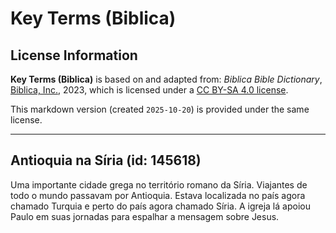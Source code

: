 # Key Terms (Biblica)

## License Information

**Key Terms (Biblica)** is based on and adapted from: _Biblica Bible Dictionary_, [Biblica, Inc.](https://www.biblica.com/), 2023, which is licensed under a [CC BY-SA 4.0 license](https://creativecommons.org/licenses/by-sa/4.0/legalcode.en).

This markdown version (created `2025-10-20`) is provided under the same license.



--------------------------------

## Antioquia na Síria (id: 145618)

Uma importante cidade grega no território romano da Síria. Viajantes de todo o mundo passavam por Antioquia. Estava localizada no país agora chamado Turquia e perto do país agora chamado Síria. A igreja lá apoiou Paulo em suas jornadas para espalhar a mensagem sobre Jesus.



